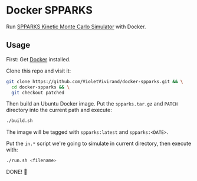 # Docker SPPARKS

Run [SPPARKS Kinetic Monte Carlo Simulator](https://spparks.sandia.gov) with Docker.

## Usage

First: Get [Docker](https://www.docker.com/products/docker-desktop) installed.

Clone this repo and visit it:

```bash
git clone https://github.com/VioletVivirand/docker-spparks.git && \
  cd docker-spparks && \
  git checkout patched
```

Then build an Ubuntu Docker image. Put the `spparks.tar.gz` and `PATCH` directory into the current path and execute:

```bash
./build.sh
```

The image will be tagged with `spparks:latest` and `spparks:<DATE>`.

Put the `in.*` script we're going to simulate in current directory, then execute with:

```bash
./run.sh <filename>
```

DONE! 🍻
